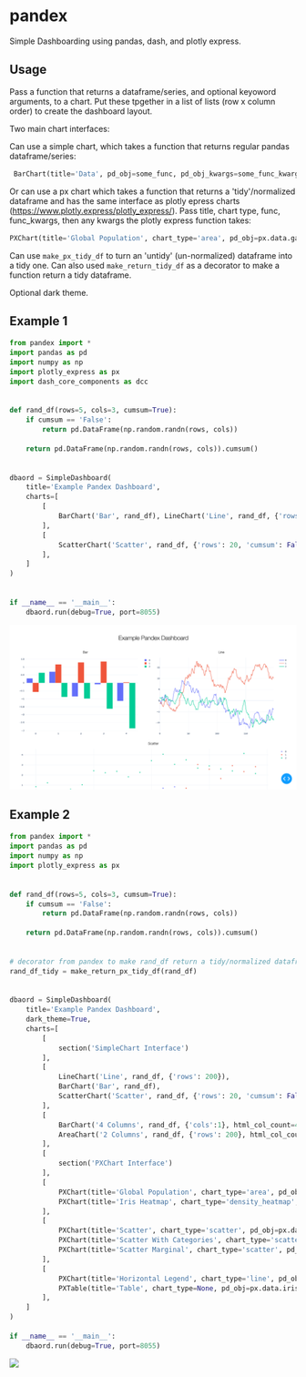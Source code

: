 # pandex
Simple Dashboarding using pandas, dash, and plotly express.

## Usage
Pass a function that returns a dataframe/series, and optional keyoword arguments, to a chart. Put these tpgether in a list of lists (row x column order) to create the dashboard layout.

Two main chart interfaces:

Can use a simple chart, which takes a function that returns regular pandas dataframe/series: 
```python
 BarChart(title='Data', pd_obj=some_func, pd_obj_kwargs=some_func_kwargs)
 ``` 

Or can use a px chart which takes a function that returns a 'tidy'/normalized dataframe and has the same interface as plotly epress charts (https://www.plotly.express/plotly_express/). Pass title, chart type, func, func_kwargs, then any kwargs the plotly express function takes:
```python
PXChart(title='Global Population', chart_type='area', pd_obj=px.data.gapminder, x="year", y="pop", color="continent", line_group="country")
```

Can use ```make_px_tidy_df``` to turn an 'untidy' (un-normalized) dataframe into a tidy one. Can also used ```make_return_tidy_df``` as a decorator to make a function return a tidy dataframe.

Optional dark theme.

## Example 1
```python
from pandex import *
import pandas as pd
import numpy as np
import plotly_express as px
import dash_core_components as dcc


def rand_df(rows=5, cols=3, cumsum=True):
    if cumsum == 'False':
        return pd.DataFrame(np.random.randn(rows, cols))

    return pd.DataFrame(np.random.randn(rows, cols)).cumsum()


dbaord = SimpleDashboard(
    title='Example Pandex Dashboard',
    charts=[
        [
            BarChart('Bar', rand_df), LineChart('Line', rand_df, {'rows': 200})
        ],
        [
            ScatterChart('Scatter', rand_df, {'rows': 20, 'cumsum': False})
        ],
    ]
)


if __name__ == '__main__':
    dbaord.run(debug=True, port=8055)
```
![](https://github.com/tdrobbin/pandex/blob/master/example1.png)

## Example 2

```python
from pandex import *
import pandas as pd
import numpy as np
import plotly_express as px


def rand_df(rows=5, cols=3, cumsum=True):
    if cumsum == 'False':
        return pd.DataFrame(np.random.randn(rows, cols))

    return pd.DataFrame(np.random.randn(rows, cols)).cumsum()


# decorator from pandex to make rand_df return a tidy/normalized dataframe
rand_df_tidy = make_return_px_tidy_df(rand_df)


dbaord = SimpleDashboard(
    title='Example Pandex Dashboard',
    dark_theme=True,
    charts=[
        [
            section('SimpleChart Interface')
        ],
        [
            LineChart('Line', rand_df, {'rows': 200}), 
            BarChart('Bar', rand_df),
            ScatterChart('Scatter', rand_df, {'rows': 20, 'cumsum': False})
        ],
        [
            BarChart('4 Columns', rand_df, {'cols':1}, html_col_count=4),
            AreaChart('2 Columns', rand_df, {'rows': 200}, html_col_count=8)
        ],
        [
            section('PXChart Interface')
        ],
        [
            PXChart(title='Global Population', chart_type='area', pd_obj=px.data.gapminder, x="year", y="pop", color="continent", line_group="country"),
            PXChart(title='Iris Heatmap', chart_type='density_heatmap', pd_obj=px.data.iris, x="sepal_width", y="sepal_length")
        ],
        [
            PXChart(title='Scatter', chart_type='scatter', pd_obj=px.data.iris, x="sepal_width", y="sepal_length"),            
            PXChart(title='Scatter With Categories', chart_type='scatter', pd_obj=px.data.iris, x="sepal_width", y="sepal_length", color="species"),
            PXChart(title='Scatter Marginal', chart_type='scatter', pd_obj=px.data.iris, x="sepal_width", y="sepal_length", color="species", marginal_y="rug", marginal_x="histogram"),
        ],
        [
            PXChart(title='Horizontal Legend', chart_type='line', pd_obj=rand_df_tidy, pd_obj_kwargs=dict(rows=300, cumsum=True), x='index', y='value', color='variable',  layout=dict(legend_orientation='h')),
            PXTable(title='Table', chart_type=None, pd_obj=px.data.iris),
        ],
    ]
)

if __name__ == '__main__':
    dbaord.run(debug=True, port=8055)
```

![](https://github.com/tdrobbin/pandex/blob/master/example2.gif)


